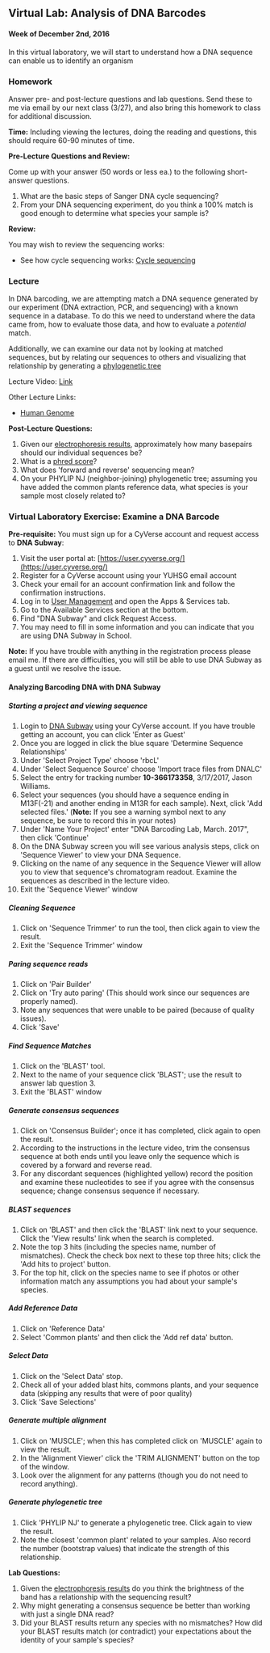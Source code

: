 ## Virtual Lab: Analysis of DNA Barcodes
#### Week of December 2nd, 2016

In this virtual laboratory, we will start to understand how a DNA sequence can enable us to identify an organism 

### Homework
Answer pre- and post-lecture questions and lab questions. Send these to me via email by our next class (3/27), and also bring this homework to class for additional discussion. 


**Time:** Including viewing the lectures, doing the reading and questions, this should require 60-90 minutes of time. 


**Pre-Lecture Questions and Review:**

Come up with your answer (50 words or less ea.) to the following short-answer questions. 

1. What are the basic steps of Sanger DNA cycle sequencing?
2. From your DNA sequencing experiment, do you think a 100% match is good enough to determine what species your sample is?


**Review:**

You may wish to review the sequencing works:

- See how cycle sequencing works: [Cycle sequencing](https://www.dnalc.org/resources/animations/cycseq.html)


### Lecture

In DNA barcoding, we are attempting match a DNA sequence generated by our experiment (DNA extraction, PCR, and sequencing) with a known sequence in a database. To do this we need to understand where the data came from, how to evaluate those data, and how to evaluate a *potential* match. 

Additionally, we can examine our data not by looking at matched sequences, but by relating our sequences to others and visualizing that relationship by generating a [phylogenetic tree](https://en.wikipedia.org/wiki/Phylogenetic_tree)

Lecture Video: [Link](https://drive.google.com/file/d/0B3T3ADE4AgOYR2dnalFhMjFMaWM/view?usp=sharing)

Other Lecture Links:

- [Human Genome](https://www.ncbi.nlm.nih.gov/projects/genome/guide/human/index.shtml)


**Post-Lecture Questions:**
1. Given our [electrophoresis results](https://github.com/JasonJWilliamsNY/science_institute_2016_materials/blob/master/results/pcr_20170306.jpg), approximately how many basepairs should our individual sequences be?
2. What is a [phred score](https://en.wikipedia.org/wiki/Phred_quality_score)?
3. What does 'forward and reverse' sequencing mean?
4. On your PHYLIP NJ (neighbor-joining) phylogenetic tree; assuming you have added the common plants reference data, what species is your sample most closely related to?


### Virtual Laboratory Exercise: Examine a DNA Barcode

**Pre-requisite:** You must sign up for a CyVerse account and request access to **DNA Subway**:

1. Visit the user portal at: [https://user.cyverse.org/](https://user.cyverse.org/)
2. Register for a CyVerse account using your YUHSG email account
3. Check your email for an account confirmation link and follow the confirmation instructions. 
4. Log in to [User Management](https://user.cyverse.org/dashboard/) and open the Apps & Services tab.
5. Go to the Available Services section at the bottom.
6. Find "DNA Subway" and click Request Access. 
7. You may need to fill in some information and you can indicate that you are using DNA Subway in School. 

**Note:** If you have trouble with anything in the registration process please email me. If there are difficulties, you will still be able to use DNA Subway as a guest until we resolve the issue. 

#### Analyzing Barcoding DNA with DNA Subway

##### Starting a project and viewing sequence

1. Login to [DNA Subway](http://dnasubway.iplantcollaborative.org/) using your CyVerse account. If you have trouble getting an account, you can click 'Enter as Guest'
2. Once you are logged in click the blue square 'Determine Sequence Relationships'
3. Under 'Select Project Type' choose 'rbcL'
4. Under 'Select Sequence Source' choose 'Import trace files from DNALC'
5. Select the entry for tracking number **10-366173358**, 3/17/2017, Jason Williams. 
6. Select your sequences (you should have a sequence ending in M13F(-21) and another ending in M13R for each sample). Next, click 'Add selected files.' (**Note:** If you see a warning symbol next to any sequence, be sure to record this in your notes)
7. Under 'Name Your Project' enter "DNA Barcoding Lab, March. 2017", then click 'Continue'
8. On the DNA Subway screen you will see various analysis steps, click on 'Sequence Viewer' to view your DNA Sequence. 
9. Clicking on the name of any sequence in the Sequence Viewer will allow you to view that sequence's chromatogram readout. Examine the sequences as described in the lecture video. 
10. Exit the 'Sequence Viewer' window

##### Cleaning Sequence
1. Click on 'Sequence Trimmer' to run the tool, then click again to view the result. 
2. Exit the 'Sequence Trimmer' window

##### Paring sequence reads
1. Click on 'Pair Builder'
2. Click on 'Try auto paring' (This should work since our sequences are properly named). 
3. Note any sequences that were unable to be paired (because of quality issues). 
4. Click 'Save'

##### Find Sequence Matches

1. Click on the 'BLAST' tool. 
2. Next to the name of your sequence click 'BLAST'; use the result to answer lab question 3. 
3. Exit the 'BLAST' window

##### Generate consensus sequences
1. Click on 'Consensus Builder'; once it has completed, click again to open the result.
2. According to the instructions in the lecture video, trim the consensus sequence at both ends until you leave only the sequence which is covered by a forward and reverse read. 
3. For any discordant sequences (highlighted yellow) record the position and examine these nucleotides to see if you agree with the consensus sequence; change consensus sequence if necessary. 

##### BLAST sequences
1. Click on 'BLAST' and then click the 'BLAST' link next to your sequence. Click the 'View results' link when the search is completed. 
2. Note the top 3 hits (including the species name, number of mismatches). Check the check box next to these top three hits; click the 'Add hits to project' button. 
3. For the top hit, click on the species name to see if photos or other information match any assumptions you had about your sample's species. 

##### Add Reference Data
1. Click on 'Reference Data'
2. Select 'Common plants' and then click the 'Add ref data' button. 


##### Select Data
1. Click on the 'Select Data' stop. 
2. Check all of your added blast hits, commons plants, and your sequence data (skipping any results that were of poor quality)
3. Click 'Save Selections'

##### Generate multiple alignment
1. Click on 'MUSCLE'; when this has completed click on 'MUSCLE' again to view the result. 
2. In the 'Alignment Viewer' click the 'TRIM ALIGNMENT' button on the top of the window. 
3. Look over the alignment for any patterns (though you do not need to record anything). 

##### Generate phylogenetic tree
1. Click 'PHYLIP NJ' to generate a phylogenetic tree. Click again to view the result. 
2. Note the closest 'common plant' related to your samples. Also record the number (bootstrap values) that indicate the strength of this relationship. 




**Lab Questions:**

1. Given the [electrophoresis results](https://github.com/JasonJWilliamsNY/science_institute_2016_materials/blob/master/results/pcr_20170306.jpg) do you think the brightness of the band has a relationship with the sequencing result?
2. Why might generating a consensus sequence be better than working with just a single DNA read?
3. Did your BLAST results return any species with no mismatches? How did your BLAST results match (or contradict) your expectations about the identity of your sample's species?

